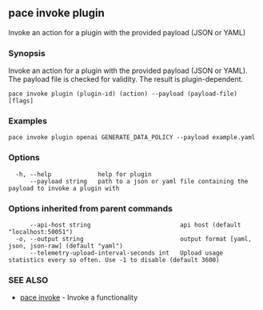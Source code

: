## pace invoke plugin

Invoke an action for a plugin with the provided payload (JSON or YAML)

### Synopsis

Invoke an action for a plugin with the provided payload (JSON or YAML).
The payload file is checked for validity. The result is plugin-dependent.

```
pace invoke plugin (plugin-id) (action) --payload (payload-file) [flags]
```

### Examples

```
pace invoke plugin openai GENERATE_DATA_POLICY --payload example.yaml
```

### Options

```
  -h, --help             help for plugin
      --payload string   path to a json or yaml file containing the payload to invoke a plugin with
```

### Options inherited from parent commands

```
      --api-host string                         api host (default "localhost:50051")
  -o, --output string                           output format [yaml, json, json-raw] (default "yaml")
      --telemetry-upload-interval-seconds int   Upload usage statistics every so often. Use -1 to disable (default 3600)
```

### SEE ALSO

* [pace invoke](pace_invoke.md)	 - Invoke a functionality

